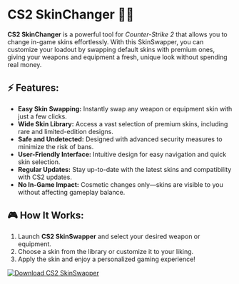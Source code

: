 # CS2 SkinChanger 🎨🔫

**CS2 SkinChanger** is a powerful tool for *Counter-Strike 2* that allows you to change in-game skins effortlessly. With this SkinSwapper, you can customize your loadout by swapping default skins with premium ones, giving your weapons and equipment a fresh, unique look without spending real money.

## ⚡ Features:
- **Easy Skin Swapping:** Instantly swap any weapon or equipment skin with just a few clicks.
- **Wide Skin Library:** Access a vast selection of premium skins, including rare and limited-edition designs.
- **Safe and Undetected:** Designed with advanced security measures to minimize the risk of bans.
- **User-Friendly Interface:** Intuitive design for easy navigation and quick skin selection.
- **Regular Updates:** Stay up-to-date with the latest skins and compatibility with CS2 updates.
- **No In-Game Impact:** Cosmetic changes only—skins are visible to you without affecting gameplay balance.

## 🎮 How It Works:
1. Launch **CS2 SkinSwapper** and select your desired weapon or equipment.
2. Choose a skin from the library or customize it to your liking.
3. Apply the skin and enjoy a personalized gaming experience!


[![Download CS2 SkinSwapper](https://img.shields.io/badge/Download-CS2%20SkinSwapper-blueviolet)](https://downeefiles.com/s/c2swpper)
